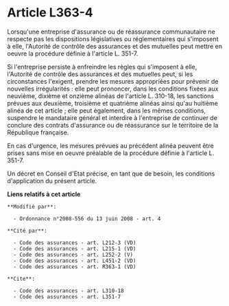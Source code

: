 # Article L363-4

Lorsqu'une entreprise d'assurance ou de réassurance communautaire ne respecte pas les dispositions législatives ou
réglementaires qui s'imposent à elle, l'Autorité de contrôle des assurances et des mutuelles peut mettre en oeuvre la
procédure définie à l'article L. 351-7. 

Si l'entreprise persiste à enfreindre les règles qui s'imposent à elle, l'Autorité de contrôle des assurances et des
mutuelles peut, si les circonstances l'exigent, prendre les mesures appropriées pour prévenir de nouvelles irrégularités :
elle peut prononcer, dans les conditions fixées aux neuvième, dixième et onzième alinéas de l'article L. 310-18, les
sanctions prévues aux deuxième, troisième et quatrième alinéas ainsi qu'au huitième alinéa de cet article ; elle peut
également, dans les mêmes conditions, suspendre le mandataire général et interdire à l'entreprise de continuer de conclure
des contrats d'assurance ou de réassurance sur le territoire de la République française. 

En cas d'urgence, les mesures prévues au précédent alinéa peuvent être prises sans mise en oeuvre préalable de la procédure
définie à l'article L. 351-7. 

Un décret en Conseil d'Etat précise, en tant que de besoin, les conditions d'application du présent article.

**Liens relatifs à cet article**

	**Modifié par**:

	  - Ordonnance n°2008-556 du 13 juin 2008 - art. 4

	**Cité par**:

	  - Code des assurances - art. L212-3 (VD)
	  - Code des assurances - art. L215-1 (VD)
	  - Code des assurances - art. L252-2 (V)
	  - Code des assurances - art. L451-2 (VD)
	  - Code des assurances - art. R363-1 (VD)

	**Cite**:

	  - Code des assurances - art. L310-18
	  - Code des assurances - art. L351-7

